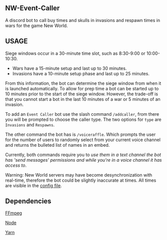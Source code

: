 NW-Event-Caller
--------------

A discord bot to call buy times and skulls in invasions and respawn times in wars for the game New World.

USAGE
----------

Siege windows occur in a 30-minute time slot, such as 8:30-9:00 or 10:00-10:30.
- Wars have a 15-minute setup and last up to 30 minutes.
- Invasions have a 10-minute setup phase and last up to 25 minutes.

From this information, the bot can determine the siege window from when it is launched automatically. To allow for prep time a bot can be started up to 10 minutes prior to the start of the siege window. However, the trade-off is that you cannot start a bot in the last 10 minutes of a war or 5 minutes of an invasion.

To add an `Event Caller` bot use the slash command `/addcaller`, from there you will be prompted to choose the caller type. The two options for `type` are `Invasions` and `Respawns`.

The other command the bot has is `/voiceraffle`. Which prompts the user for the number of users to randomly select from your current voice channel and returns the bulleted list of names in an embed.

Currently, both commands require you to *use them in a text channel the bot has 'send messages' permissions and while you're in a voice channel it has access to*.

Warning: New World servers may have become desynchronization with real-time, therefore the bot could be slightly inaccurate at times.
All times are visible in the [config file](/src/config.js).

Dependencies 
--------------

[FFmpeg](https://ffmpeg.org/)

[Node](https://nodejs.org/)

[Yarn](https://yarnpkg.com/)
